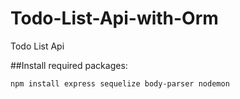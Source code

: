 # Todo-List-Api-with-Orm
Todo List Api

##Install required packages:
```bash
npm install express sequelize body-parser nodemon
```
